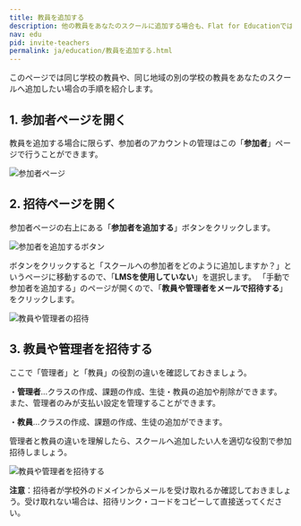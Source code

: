 ```yaml
---
title: 教員を追加する
description: 他の教員をあなたのスクールに追加する場合も、Flat for Educationではとてもシンプルな操作で追加できます。1つの学校に音楽教員が複数いる場合や、他の教科の教員とのコラボレーションなどでも利用できます。
nav: edu
pid: invite-teachers
permalink: ja/education/教員を追加する.html
---
```


このページでは同じ学校の教員や、同じ地域の別の学校の教員をあなたのスクールへ追加したい場合の手順を紹介します。

## 1. 参加者ページを開く

教員を追加する場合に限らず、参加者のアカウントの管理はこの「**参加者**」ページで行うことができます。

![参加者ページ](/help/assets/img/edu-ja/people-tab.png)
<br>


## 2. 招待ページを開く

参加者ページの右上にある「**参加者を追加する**」ボタンをクリックします。

![参加者を追加するボタン](/help/assets/img/edu-ja/add-people-btn.png)

ボタンをクリックすると「スクールへの参加者をどのように追加しますか？」というページに移動するので、「**LMSを使用していない**」を選択します。
「手動で参加者を追加する」のページが開くので、「**教員や管理者をメールで招待する**」をクリックします。

![教員や管理者の招待](/help/assets/img/edu-ja/people-invite-admin-teachers.png)
<br>


## 3. 教員や管理者を招待する
ここで「管理者」と「教員」の役割の違いを確認しておきましょう。

・**管理者**…クラスの作成、課題の作成、生徒・教員の追加や削除ができます。
また、管理者のみが支払い設定を管理することができます。
 

・**教員**…クラスの作成、課題の作成、生徒の追加ができます。

管理者と教員の違いを理解したら、スクールへ追加したい人を適切な役割で参加招待しましょう。

![教員や管理者を招待する](/help/assets/img/edu-ja/people-invite-teachers.png)

**注意**：招待者が学校外のドメインからメールを受け取れるか確認しておきましょう。受け取れない場合は、招待リンク・コードをコピーして直接送ってください。